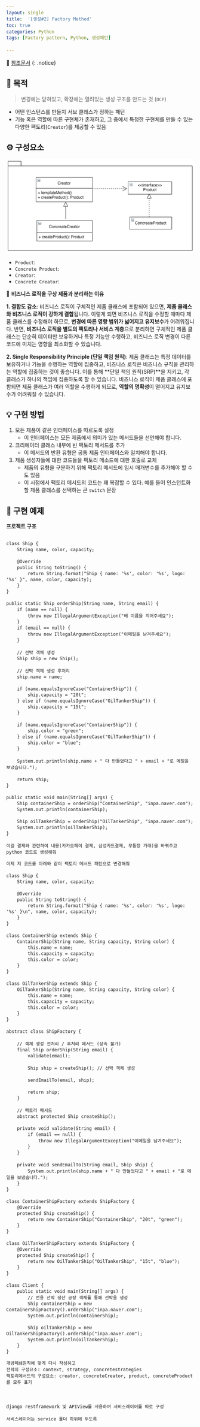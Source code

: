 ```yaml
---
layout: single
title:  '[생성#2] Factory Method'
toc: true
categories: Python
tags: [Factory pattern, Python, 생성패턴]

---
```


📜 [참조문서](https://refactoring.guru/ko/design-patterns/facade)
{: .notice}

## 👀 목적

> 변경에는 닫혀있고, 확장에는 열려있는 생성 구조를 만드는 것 (`OCP`)

- 어떤 인스턴스를 만들지 서브 클래스가 정하는 패턴
- 기능 혹은 역할에 따른 구현체가 존재하고, 그 중에서 특정한 구현체를 만들 수 있는 다양한 팩토리(`Creator`)를 제공할 수 있음

## ⚙️ 구성요소

<p align="center"><img src="https://github.com/sigirace/page-images/blob/main/design_patterns/factory_method.png?raw=true" width="600" height="250"></p>

- `Product`: 
- `Concrete Product`: 
- `Creator`: 
- `Concrete Creator`: 



📌 **비즈니스 로직을 구상 제품과 분리하는 이유**

**1. 결합도 감소**: 비즈니스 로직이 구체적인 제품 클래스에 포함되어 있으면, **제품 클래스와 비즈니스 로직이 강하게 결합**됩니다. 이렇게 되면 비즈니스 로직을 수정할 때마다 제품 클래스를 수정해야 하므로, **변경에 따른 영향 범위가 넓어지고 유지보수**가 어려워집니다. 반면, **비즈니스 로직을 별도의 팩토리나 서비스 계층**으로 분리하면 구체적인 제품 클래스는 단순히 데이터만 보유하거나 특정 기능만 수행하고, 비즈니스 로직 변경이 다른 코드에 미치는 영향을 최소화할 수 있습니다.

**2. Single Responsibility Principle (단일 책임 원칙)**: 제품 클래스는 특정 데이터를 보유하거나 기능을 수행하는 역할에 집중하고, 비즈니스 로직은 비즈니스 규칙을 관리하는 역할에 집중하는 것이 좋습니다. 이를 통해 **단일 책임 원칙(SRP)**을 지키고, 각 클래스가 하나의 책임에 집중하도록 할 수 있습니다. 비즈니스 로직이 제품 클래스에 포함되면 제품 클래스가 여러 역할을 수행하게 되므로, **역할의 명확성**이 떨어지고 유지보수가 어려워질 수 있습니다.



## 💡 구현 방법

1. 모든 제품이 같은 인터페이스를 따르도록 설정
   - 이 인터페이스는 모든 제품에서 의미가 있는 메서드들을 선언해야 합니다.
2. 크리에이터 클래스 내부에 빈 팩토리 메서드를 추가
   - 이 메서드의 반환 유형은 공통 제품 인터페이스와 일치해야 합니다.
3. 제품 생성자들에 대한 코드들을 팩토리 메소드에 대한 호출로 교체
   - 제품의 유형을 구분하기 위해 팩토리 메서드에 임시 매개변수를 추가해야 할 수도 있음
   - 이 시점에서 팩토리 메서드의 코드는 꽤 복잡할 수 있다. 예를 들어 인스턴트화할 제품 클래스를 선택하는 큰 `switch` 문장



## 🌈 구현 예제

**프로젝트 구조**

```

```







```
class Ship {
    String name, color, capacity;

    @Override
    public String toString() {
        return String.format("Ship { name: '%s', color: '%s', logo: '%s' }", name, color, capacity);
    }
}

public static Ship orderShip(String name, String email) {
    if (name == null) {
        throw new IllegalArgumentException("배 이름을 지어주세요");
    }
    if (email == null) {
        throw new IllegalArgumentException("이메일을 남겨주세요");
    }

    // 선박 객체 생성
    Ship ship = new Ship();

    // 선박 객체 생성 후처리
    ship.name = name;

    if (name.equalsIgnoreCase("ContainerShip")) {
        ship.capacity = "20t";
    } else if (name.equalsIgnoreCase("OilTankerShip")) {
        ship.capacity = "15t";
    }

    if (name.equalsIgnoreCase("ContainerShip")) {
        ship.color = "green";
    } else if (name.equalsIgnoreCase("OilTankerShip")) {
        ship.color = "blue";
    }

    System.out.println(ship.name + " 다 만들었다고 " + email + "로 메일을 보냈습니다.");

    return ship;
}

public static void main(String[] args) {
    Ship containerShip = orderShip("ContainerShip", "inpa.naver.com");
    System.out.println(containerShip);

    Ship oilTankerShip = orderShip("OilTankerShip", "inpa.naver.com");
    System.out.println(oilTankerShip);
}

이걸 결제와 관련하여 내용(카카오페이 결제, 삼성카드결제, 무통장 거래)을 바꿔주고 python 코드로 생성해줘
```





```
이제 저 코드를 아래와 같이 팩토리 메서드 패턴으로 변경해줘

class Ship {
    String name, color, capacity;

    @Override
    public String toString() {
        return String.format("Ship { name: '%s', color: '%s', logo: '%s' }\n", name, color, capacity);
    }
}

class ContainerShip extends Ship {
    ContainerShip(String name, String capacity, String color) {
        this.name = name;
        this.capacity = capacity;
        this.color = color;
    }
}

class OilTankerShip extends Ship {
    OilTankerShip(String name, String capacity, String color) {
        this.name = name;
        this.capacity = capacity;
        this.color = color;
    }
}

abstract class ShipFactory {

    // 객체 생성 전처리 / 후처리 메서드 (상속 불가)
    final Ship orderShip(String email) {
        validate(email);

        Ship ship = createShip(); // 선박 객체 생성

        sendEmailTo(email, ship);

        return ship;
    }

    // 팩토리 메서드
    abstract protected Ship createShip();

    private void validate(String email) {
        if (email == null) {
            throw new IllegalArgumentException("이메일을 남겨주세요");
        }
    }

    private void sendEmailTo(String email, Ship ship) {
        System.out.println(ship.name + " 다 만들었다고 " + email + "로 메일을 보냈습니다.");
    }
}

class ContainerShipFactory extends ShipFactory {
    @Override
    protected Ship createShip() {
        return new ContainerShip("ContainerShip", "20t", "green");
    }
}

class OilTankerShipFactory extends ShipFactory {
    @Override
    protected Ship createShip() {
        return new OilTankerShip("OilTankerShip", "15t", "blue");
    }
}

class Client {
    public static void main(String[] args) {
        // 전용 선박 생산 공장 객체를 통해 선박을 생성
        Ship containerShip = new ContainerShipFactory().orderShip("inpa.naver.com");
        System.out.println(containerShip);

        Ship oilTankerShip = new OilTankerShipFactory().orderShip("inpa.naver.com");
        System.out.println(oilTankerShip);
    }
}
```





```
개방폐쇄원칙에 맞게 다시 작성하고
전략의 구성요소: context, strategy, concretestrategies
팩토리메서드의 구성요소: creator, concreteCreator, product, concreteProduct를 모두 표기



django restframework 및 APIView를 사용하며 서비스레이어를 따로 구성

서비스레이어는 service 폴더 하위에 두도록
```



